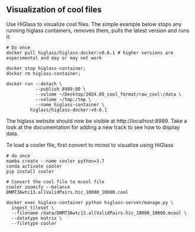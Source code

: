 ## Visualization of cool files
Use HiGlass to visualize cool files. The simple example below stops any running higlass containers, removes them, pulls the latest version and runs it:

    # Do once
    docker pull higlass/higlass-docker:v0.6.1 # higher versions are experimental and may or may not work

    docker stop higlass-container;
    docker rm higlass-container;

    docker run --detach \
               --publish 8989:80 \
               --volume ~/Desktop/2024.05_cool_format/raw_cool:/data \
               --volume ~/tmp:/tmp \
               --name higlass-container \
             higlass/higlass-docker:v0.6.1

The higlass website should now be visible at http://localhost:8989. Take a look at the documentation for adding a new track to see how to display data.

To load a cooler file, first convert to mcool to visualize using HiGlass

    # do once
    mamba create --name cooler python=3.7
    conda activate cooler
    pip install cooler

    # Convert the cool file to mcool file
    cooler zoomify --balance DNMT3Awtc13.allValidPairs.hic_10000_10000.cool

    docker exec higlass-container python higlass-server/manage.py \
      ingest_tileset \
      --filename /data/DNMT3Awtc13.allValidPairs.hic_10000_10000.mcool \
      --datatype matrix \
      --filetype cooler
